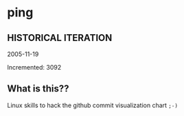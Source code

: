 # ping

## HISTORICAL ITERATION
2005-11-19

Incremented: 3092

## What is this?? 
Linux skills to hack the github commit visualization chart `;-)`
